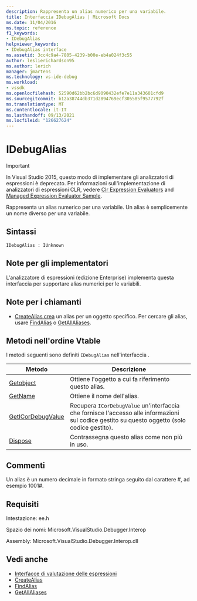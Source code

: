 ```yaml
---
description: Rappresenta un alias numerico per una variabile.
title: Interfaccia IDebugAlias | Microsoft Docs
ms.date: 11/04/2016
ms.topic: reference
f1_keywords:
- IDebugAlias
helpviewer_keywords:
- IDebugAlias interface
ms.assetid: 3cc4c9a4-7805-4239-b00e-eb4a024f3c55
author: leslierichardson95
ms.author: lerich
manager: jmartens
ms.technology: vs-ide-debug
ms.workload:
- vssdk
ms.openlocfilehash: 52590d62bb2bc6d9090432efe7e11a343601cfd9
ms.sourcegitcommit: b12a38744db371d2894769ecf305585f9577792f
ms.translationtype: MT
ms.contentlocale: it-IT
ms.lasthandoff: 09/13/2021
ms.locfileid: "126627624"
---
```

# <a name="idebugalias"></a>IDebugAlias
> [!IMPORTANT]
> In Visual Studio 2015, questo modo di implementare gli analizzatori di espressioni è deprecato. Per informazioni sull'implementazione di analizzatori di espressioni CLR, vedere [Clr Expression Evaluators](https://github.com/Microsoft/ConcordExtensibilitySamples/wiki/CLR-Expression-Evaluators) and [Managed Expression Evaluator Sample](https://github.com/Microsoft/ConcordExtensibilitySamples/wiki/Managed-Expression-Evaluator-Sample).

 Rappresenta un alias numerico per una variabile. Un alias è semplicemente un nome diverso per una variabile.

## <a name="syntax"></a>Sintassi

```
IDebugAlias : IUnknown
```

## <a name="notes-for-implementers"></a>Note per gli implementatori
 L'analizzatore di espressioni (edizione Enterprise) implementa questa interfaccia per supportare alias numerici per le variabili.

## <a name="notes-for-callers"></a>Note per i chiamanti
- [CreateAlias crea](../../../extensibility/debugger/reference/idebugobject2-createalias.md) un alias per un oggetto specifico. Per cercare gli alias, usare [FindAlias](../../../extensibility/debugger/reference/idebugbinder3-findalias.md) o [GetAllAliases](../../../extensibility/debugger/reference/idebugbinder3-getallaliases.md).

## <a name="methods-in-vtable-order"></a>Metodi nell'ordine Vtable
 I metodi seguenti sono definiti `IDebugAlias` nell'interfaccia .

|Metodo|Descrizione|
|------------|-----------------|
|[Getobject](../../../extensibility/debugger/reference/idebugalias-getobject.md)|Ottiene l'oggetto a cui fa riferimento questo alias.|
|[GetName](../../../extensibility/debugger/reference/idebugalias-getname.md)|Ottiene il nome dell'alias.|
|[GetICorDebugValue](../../../extensibility/debugger/reference/idebugalias-geticordebugvalue.md)|Recupera `ICorDebugValue` un'interfaccia che fornisce l'accesso alle informazioni sul codice gestito su questo oggetto (solo codice gestito).|
|[Dispose](../../../extensibility/debugger/reference/idebugalias-dispose.md)|Contrassegna questo alias come non più in uso.|

## <a name="remarks"></a>Commenti
 Un alias è un numero decimale in formato stringa seguito dal carattere #, ad esempio 1001#.

## <a name="requirements"></a>Requisiti
 Intestazione: ee.h

 Spazio dei nomi: Microsoft.VisualStudio.Debugger.Interop

 Assembly: Microsoft.VisualStudio.Debugger.Interop.dll

## <a name="see-also"></a>Vedi anche
- [Interfacce di valutazione delle espressioni](../../../extensibility/debugger/reference/expression-evaluation-interfaces.md)
- [CreateAlias](../../../extensibility/debugger/reference/idebugobject2-createalias.md)
- [FindAlias](../../../extensibility/debugger/reference/idebugbinder3-findalias.md)
- [GetAllAliases](../../../extensibility/debugger/reference/idebugbinder3-getallaliases.md)
